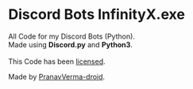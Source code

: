 # Discord Bots InfinityX.exe
 All Code for my Discord Bots (Python). <br>
 Made using <b>Discord.py</b> and <b>Python3</b>.<br><br>
 This Code has been [licensed](LICENSE).
 
 Made by [PranavVerma-droid](https://web.craftingrealm.tk).
